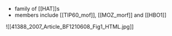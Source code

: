 - family of [[HAT]]s
- members include [[TIP60_mof]], [[MOZ_morf]] and [[HBO1]]

![[41388_2007_Article_BF1210608_Fig1_HTML.jpg]] 
